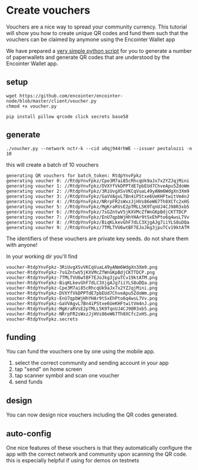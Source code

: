 # Create vouchers

Vouchers are a nice way to spread your community currency. This tutorial will show you how to create unique QR codes and fund them such that the vouchers can be claimed by anymone using the Encointer Wallet app

We have prepared a [very simple python script](https://github.com/encointer/encointer-node/blob/master/client/voucher.py) for you to generate a number of paperwallets and generate QR codes that are understood by the Encointer Wallet app.

## setup

```
wget https://github.com/encointer/encointer-node/blob/master/client/voucher.py
chmod +x voucher.py

pip install pillow qrcode click secrets base58
```

## generate

```
./voucher.py --network nctr-k --cid u0qj944rhWE --issuer pestalozzi -n 10
```

this will create a batch of 10 vouchers

```
generating QR vouchers for batch_token: RtdpYnvFpkz
generating voucher 0: //RtdpYnvFpkz/Cpe3M7ai85cRhcqUk9aJx7x2YZJqjMini
generating voucher 1: //RtdpYnvFpkz/DVXYfVkDPPTdE7pbEUd7ChveApu5ZdoWm
generating voucher 2: //RtdpYnvFpkz/3RiUvgXSvVKCqVuaL49yANm6WdgXn3Xm9
generating voucher 3: //RtdpYnvFpkz/GaVVAgvL7Bn4iPStxe6UeKHFtwitVm4nJ
generating voucher 4: //RtdpYnvFpkz/NRrpFR2sWxzJjHVs86eW67Th8XCfc2xHS
generating voucher 5: //RtdpYnvFpkz/MgKraRVsE2pTMLL5K9TqnUJ4CJ98R3xb5
generating voucher 6: //RtdpYnvFpkz/7sGZntwV5jKXVMcZfWnGKpBdjCKTTDCP
generating voucher 7: //RtdpYnvFpkz/EnU7qpbWjHhYHAr9tSxEhPto6q4wsL7Vv
generating voucher 8: //RtdpYnvFpkz/BiqKLkevGhF7dLC3XjgAJg7iiYLS8uDQa
generating voucher 9: //RtdpYnvFpkz/7TMLTVU6wtBF7EJoJkg3jpuTCv19ktATM
```
The identifiers of these vouchers are private key seeds. do not share them with anyone!

In your working dir you'll find

```
voucher-RtdpYnvFpkz-3RiUvgXSvVKCqVuaL49yANm6WdgXn3Xm9.png
voucher-RtdpYnvFpkz-7sGZntwV5jKXVMcZfWnGKpBdjCKTTDCP.png
voucher-RtdpYnvFpkz-7TMLTVU6wtBF7EJoJkg3jpuTCv19ktATM.png
voucher-RtdpYnvFpkz-BiqKLkevGhF7dLC3XjgAJg7iiYLS8uDQa.png
voucher-RtdpYnvFpkz-Cpe3M7ai85cRhcqUk9aJx7x2YZJqjMini.png
voucher-RtdpYnvFpkz-DVXYfVkDPPTdE7pbEUd7ChveApu5ZdoWm.png
voucher-RtdpYnvFpkz-EnU7qpbWjHhYHAr9tSxEhPto6q4wsL7Vv.png
voucher-RtdpYnvFpkz-GaVVAgvL7Bn4iPStxe6UeKHFtwitVm4nJ.png
voucher-RtdpYnvFpkz-MgKraRVsE2pTMLL5K9TqnUJ4CJ98R3xb5.png
voucher-RtdpYnvFpkz-NRrpFR2sWxzJjHVs86eW67Th8XCfc2xHS.png
voucher-RtdpYnvFpkz.secrets
```

## funding

You can fund the vouchers one by one using the mobile app. 

1. select the correct community and sending account in your app
2. tap "send" on home screen
3. tap scanner symbol and scan one voucher
4. send funds

## design

You can now design nice vouchers including the QR codes generated. 

## auto-config

One nice features of these vouchers is that they automatically configure the app with the correct network and community upon scanning the QR code. this is especially helpful if using for demos on testnets

